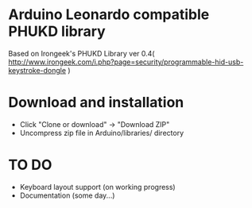 # Arduino Leonardo compatible PHUKD library
 
Based on Irongeek's PHUKD Library ver 0.4( http://www.irongeek.com/i.php?page=security/programmable-hid-usb-keystroke-dongle )

# Download and installation
- Click "Clone or download" -> "Download ZIP"
- Uncompress zip file in Arduino/libraries/ directory

# TO DO
- Keyboard layout support (on working progress)
- Documentation (some day...)

